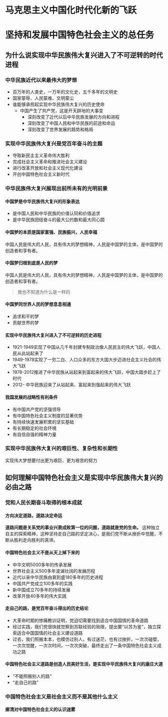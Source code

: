# 马克思主义中国化时代化新的飞跃


# 坚持和发展中国特色社会主义的总任务
## 为什么说实现中华民族伟大复兴进入了不可逆转的时代进程

### 中华民族近代以来最伟大的梦想

- 百万年的人类史，一万年的文化史，五千多年的文明史
- 国家蒙辱、人民蒙难、文明蒙尘
- 谁能够承担起实现中华民族伟大复兴的历史使命
	- 中国产生了共产党，这是开天辟地的大事变
		- 深刻改变了近代以后中华民族发展的方向和进程
		- 深刻改变了中国人民和中华民族的前途和命运
		- 深刻改变了世界发展的趋势和格局

### 实现中华民族伟大复兴是党百年奋斗的主题
- 夺取新民主主义革命伟大胜利
- 完成社会主义革命和推进社会主义建设
- 进行改革开放和社会主义现代化建设
- 开创中国特色社会主义新时代

### 中华民族伟大复兴展现出前所未有的光明前景

#### 中国梦是中华民族伟大复兴的形象表达
- 是中国人民和中华民族的价值认同和价值追求
- 是中华民族团结奋斗的最大公约数和最大同心圆

#### 中国梦的本质是国家富强、民族振兴，人民幸福
中国人民是伟大的人民，具有伟大的梦想精神，人民是中国梦的主体，是中国梦的创造者和享有者。

#### 中国梦归根到底是人民的梦
中国人民是伟大的人民，具有伟大的梦想精神，人民是中国梦的主体，是中国梦的创造者和享有者。
>我也不知道为什么是一样的

#### 中国梦同世界人民的梦想息息相通
- 追求和平的梦
- 贡献世界的梦

#### 实现中华民族伟大复兴进入了不可逆转的历史进程
- 1921-1949实现了中国从几千年封建专制政治像人民民主的伟大飞跃，中国人民从此站起来了
- 1949-1978实现了一穷二白、人口众多的东方大国大步迈进社会主义社会的伟大飞跃
- 1978-2012推进了中华民族从站起来到富起来的伟大飞跃，中国大踏步赶上了时代
- 2012-       中华民族迎来了从站起来、富起来到强起来的伟大飞跃

#### 我国发展的战略性有利条件
- 有中国共产党的坚强领导
- 有中国特色社会主义制度的显著优势
- 有持续快速发展积累的坚实基础
- 有长期稳定的社会环境
- 有自信自强的精神力量

### 实现中华民族伟大复兴的艰巨性、复杂性和长期性
实现伟大梦想要付出更为艰巨、更为艰苦的努力

## 如何理解中国特色社会主义是实现中华民族伟大复兴的必由之路

### 党和人民长期奋斗取得的根本成就

#### 方向决定道路，道路决定命运
**道路问题是关系党的事业兴衰成败第一位的问题，道路就是党的生命。**
	这种独立自主的探索精神，这种坚持走自己路的坚定决心，是我们党不断从挫折中觉醒，不断从胜利走向胜利的真谛。

#### 中国特色社会主义不是从天上掉下来的
- 中华文明5000多年的传承发展
- 世界社会主义500多年波澜壮阔的发展历程
- 近代以来中华民族由衰到盛180多年的历史进程
- 中国共产党成立100多年的实践
- 新中国成立70多年的持续发展
- 改革开放40多年的伟大实践

#### 走自己的路，是党百年奋斗得出的历史结论
- 大革命时期的惨痛教训证明，党迫切需要找到适合中国国情的革命道路
- 经过实践，我们党很快就觉察到苏联经验的局限，提出要“以苏为鉴”，独立探索适合中国国情的社会主义建设道路
- 过去，我们照搬本本，也模仿过别人，有过迷茫，也有过挫折，一次次碰壁，一次次觉醒，一次次时间，一次次突破，最终走出了一条中国特色社会主义成功之路

#### 中国特色社会主义道路是创造人民美好生活，是实现中华民族伟大复兴的康庄大道
- “不能照搬别人的路”
- “走自己的路”

### 中国特色社会主义是社会主义而不是其他什么主义

#### 廓清对中国特色社会主义的认识迷雾
#### 


